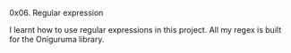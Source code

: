 0x06. Regular expression

I learnt how to use regular expressions in this project. All my regex is built for the Oniguruma library.
